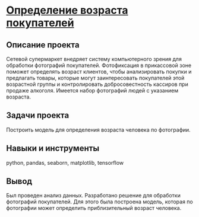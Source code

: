 # [Определение возраста покупателей](https://github.com/AlexPuaro/yandex_practicum_data_science/blob/main/%D0%9A%D0%BE%D0%BC%D0%BF%D1%8C%D1%8E%D1%82%D0%B5%D1%80%D0%BD%D0%BE%D0%B5%20%D0%B7%D1%80%D0%B5%D0%BD%D0%B8%D0%B5/project_13.ipynb)
## Описание проекта
Сетевой супермаркет внедряет систему компьютерного зрения для обработки фотографий покупателей. Фотофиксация в прикассовой зоне поможет определять возраст клиентов, чтобы анализировать покупки и предлагать товары, которые могут заинтересовать покупателей этой возрастной группы и контролировать добросовестность кассиров при продаже алкоголя. Имеется набор фотографий людей с указанием возраста.

## Задачи проекта
Построить модель для определения возраста человека по фотографии.

## Навыки и инструменты
python, pandas, seaborn, matplotlib, tensorflow

## Вывод
Был проведен анализ данных. Разработано решение для обработки фотографий покупателей. Для этого была построена модель, которая по фотографии может определить приблизительный возраст человека.
